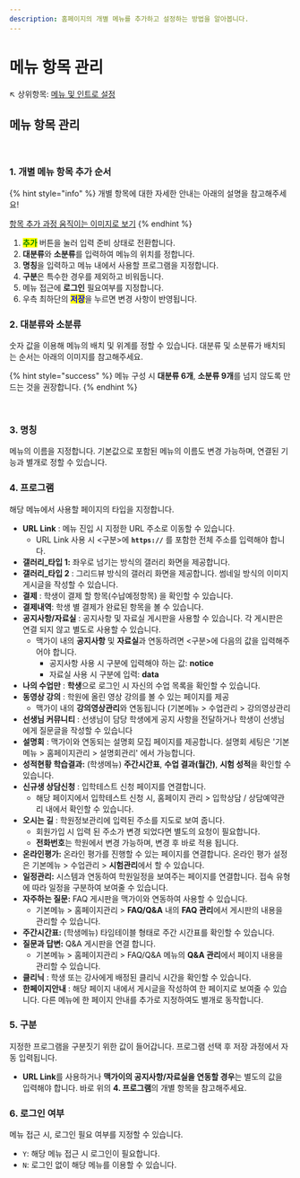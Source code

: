 ```yaml
---
description: 홈페이지의 개별 메뉴를 추가하고 설정하는 방법을 알아봅니다.
---
```


# 메뉴 항목 관리

↖ 상위항목: [메뉴 및 인트로 설정](./)

## 메뉴 항목 관리

<figure><img src="../../../.gitbook/assets/메뉴 설정_1.png" alt=""><figcaption></figcaption></figure>

### 1. 개별 메뉴 항목 추가 순서

{% hint style="info" %}
개별 항목에 대한 자세한 안내는 아래의 설명을 참고해주세요!

[항목 추가 과정 움직이는 이미지로 보기](https://imgur.com/a/7mW9BTP)
{% endhint %}

1. <mark style="color:green;">**추가**</mark> 버튼을 눌러 입력 준비 상태로 전환합니다.
2. **대분류**와 **소분류**를 입력하여 메뉴의 위치를 정합니다.
3. **명칭**을 입력하고 메뉴 내에서 사용할 프로그램을 지정합니다.
4. **구분**은 특수한 경우를 제외하고 비워둡니다.
5. 메뉴 접근에 **로그인** 필요여부를 지정합니다.
6. 우측 최하단의 <mark style="color:blue;">**저장**</mark>을 누르면 변경 사항이 반영됩니다.

### 2. 대분류와 소분류

숫자 값을 이용해 메뉴의 배치 및 위계를 정할 수 있습니다. 대분류 및 소분류가 배치되는 순서는 아래의 이미지를 참고해주세요.

{% hint style="success" %}
메뉴 구성 시 **대분류 6개**, **소분류 9개**를 넘지 않도록 만드는 것을 권장합니다.
{% endhint %}

<figure><img src="../../../.gitbook/assets/대분류 및 소분류.png" alt=""><figcaption></figcaption></figure>

### 3. 명칭

메뉴의 이름을 지정합니다. 기본값으로 포함된 메뉴의 이름도 변경 가능하며, 연결된 기능과 별개로 정할 수 있습니다.

### 4. 프로그램

해당 메뉴에서 사용할 페이지의 타입을 지정합니다.

* **URL Link** : 메뉴 진입 시 지정한 URL 주소로 이동할 수 있습니다.
  * URL Link 사용 시 <구분>에 **`https://`** 를 포함한 전체 주소를 입력해야 합니다.
* **갤러리\_타입 1:** 좌우로 넘기는 방식의 갤러리 화면을 제공합니다.
* **갤러리\_타입 2** : 그리드뷰 방식의 갤러리 화면을 제공합니다. 썸네일 방식의 이미지 게시글을 작성할 수 있습니다.
* **결제** : 학생이 결제 할 항목(수납예정항목) 을 확인할 수 있습니다.
* **결제내역**: 학생 별 결제가 완료된 항목을 볼 수 있습니다.
* **공지사항/자료실** : 공지사항 및 자료실 게시판을 사용할 수 있습니다. 각 게시판은 연결 되지 않고 별도로 사용할 수 있습니다.
  * 맥가이 내의 **공지사항** 및 **자료실**과 연동하려면 <구분>에 다음의 값을 입력해주어야 합니다.
    * 공지사항 사용 시 구분에 입력해야 하는 값: **notice**
    * 자료실 사용 시 구분에 입력: **data**
* **나의 수업만** : **학생**으로 로그인 시 자신의 수업 목록을 확인할 수 있습니다.
* **동영상 강의** : 학원에 올린 영상 강의를 볼 수 있는 페이지를 제공
  * 맥가이 내의 **강의영상관리**와 연동됩니다 (기본메뉴 > 수업관리 > 강의영상관리
* **선생님 커뮤니티** : 선생님이 담당 학생에게 공지 사항을 전달하거나 학생이 선생님에게 질문글을 작성할 수 있습니다
* **설명회** : 맥가이와 연동되는 설명회 모집 페이지를 제공합니다. 설명회 세팅은 '기본메뉴 > 홈페이지관리 > 설명회관리' 에서 가능합니다.
* **성적현황 학습결과:** (학생메뉴) **주간시간표**, **수업 결과(월간)**, **시험 성적**을 확인할 수 있습니다.
* **신규생 상담신청** : 입학테스트 신청 페이지를 연결합니다.
  * 해당 페이지에서 입학테스트 신청 시, 홈페이지 관리 > 입학상담 / 상담예약관리 내에서 확인할 수 있습니다.
* **오시는 길** : 학원정보관리에 입력된 주소를 지도로 보여 줍니다.
  * 회원가입 시 입력 된 주소가 변경 되었다면 별도의 요청이 필요합니다.
  * **전화번호**는 학원에서 변경 가능하며, 변경 후 바로 적용 됩니다.
* **온라인평가:** 온라인 평가를 진행할 수 있는 페이지를 연결합니다. 온라인 평가 설정은 기본메뉴 > 수업관리 > **시험관리**에서 할 수 있습니다.
* **일정관리:** 시스템과 연동하여 학원일정을 보여주는 페이지를 연결합니다. 접속 유형에 따라 일정을 구분하여 보여줄 수 있습니다.
* **자주하는 질문:** FAQ 게시판을 맥가이와 연동하여 사용할 수 있습니다.
  * 기본메뉴 > 홈페이지관리 > **FAQ/Q\&A** 내의 **FAQ 관리**에서 게시판의 내용을 관리할 수 있습니다.
* **주간시간표:** (학생메뉴) 타임테이블 형태로 주간 시간표를 확인할 수 있습니다.
* **질문과 답변:** Q\&A 게시판을 연결 합니다.
  * 기본메뉴 > 홈페이지관리 > FAQ/Q\&A 메뉴의 **Q\&A 관리**에서 페이지 내용을 관리할 수 있습니다.
* **클리닉** : 학생 또는 강사에게 배정된 클리닉 시간을 확인할 수 있습니다.
* **한페이지안내** : 해당 페이지 내에서 게시글을 작성하여 한 페이지로 보여줄 수 있습니다. 다른 메뉴에 한 페이지 안내를 추가로 지정하여도 별개로 동작합니다.

### 5. 구분

지정한 프로그램을 구분짓기 위한 값이 들어갑니다. 프로그램 선택 후 저장 과정에서 자동 입력됩니다.&#x20;

* **URL Link**를 사용하거나 **맥가이의 공지사항/자료실을 연동할 경우**는 별도의 값을 입력해야 합니다. 바로 위의 **4. 프로그램**의 개별 항목을 참고해주세요.

### 6. 로그인 여부

메뉴 접근 시, 로그인 필요 여부를 지정할 수 있습니다.

* `Y`: 해당 메뉴 접근 시 로그인이 필요합니다.
* `N`: 로그인 없이 해당 메뉴를 이용할 수 있습니다.
